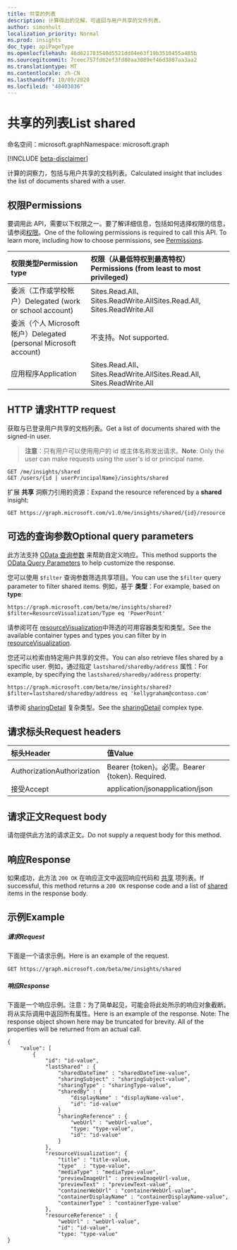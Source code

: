 ```yaml
---
title: 共享的列表
description: 计算得出的见解，可返回与用户共享的文件列表。
author: simonhult
localization_priority: Normal
ms.prod: insights
doc_type: apiPageType
ms.openlocfilehash: 46d621783540d5521dd04e63f19b3510455a485b
ms.sourcegitcommit: 7ceec757fd82ef3fd80aa3089ef46d3807aa3aa2
ms.translationtype: MT
ms.contentlocale: zh-CN
ms.lasthandoff: 10/09/2020
ms.locfileid: "48403036"
---
```

# <a name="list-shared"></a><span data-ttu-id="8041a-103">共享的列表</span><span class="sxs-lookup"><span data-stu-id="8041a-103">List shared</span></span>

<span data-ttu-id="8041a-104">命名空间：microsoft.graph</span><span class="sxs-lookup"><span data-stu-id="8041a-104">Namespace: microsoft.graph</span></span>

[!INCLUDE [beta-disclaimer](../../includes/beta-disclaimer.md)]

<span data-ttu-id="8041a-105">计算的洞察力，包括与用户共享的文档列表。</span><span class="sxs-lookup"><span data-stu-id="8041a-105">Calculated insight that includes the list of documents shared with a user.</span></span>

## <a name="permissions"></a><span data-ttu-id="8041a-106">权限</span><span class="sxs-lookup"><span data-stu-id="8041a-106">Permissions</span></span>
<span data-ttu-id="8041a-p101">要调用此 API，需要以下权限之一。要了解详细信息，包括如何选择权限的信息，请参阅[权限](/graph/permissions-reference)。</span><span class="sxs-lookup"><span data-stu-id="8041a-p101">One of the following permissions is required to call this API. To learn more, including how to choose permissions, see [Permissions](/graph/permissions-reference).</span></span>

|<span data-ttu-id="8041a-109">权限类型</span><span class="sxs-lookup"><span data-stu-id="8041a-109">Permission type</span></span>      | <span data-ttu-id="8041a-110">权限（从最低特权到最高特权）</span><span class="sxs-lookup"><span data-stu-id="8041a-110">Permissions (from least to most privileged)</span></span>              |
|:--------------------|:---------------------------------------------------------|
|<span data-ttu-id="8041a-111">委派（工作或学校帐户）</span><span class="sxs-lookup"><span data-stu-id="8041a-111">Delegated (work or school account)</span></span> | <span data-ttu-id="8041a-112">Sites.Read.All、Sites.ReadWrite.All</span><span class="sxs-lookup"><span data-stu-id="8041a-112">Sites.Read.All, Sites.ReadWrite.All</span></span>    |
|<span data-ttu-id="8041a-113">委派（个人 Microsoft 帐户）</span><span class="sxs-lookup"><span data-stu-id="8041a-113">Delegated (personal Microsoft account)</span></span> | <span data-ttu-id="8041a-114">不支持。</span><span class="sxs-lookup"><span data-stu-id="8041a-114">Not supported.</span></span>    |
|<span data-ttu-id="8041a-115">应用程序</span><span class="sxs-lookup"><span data-stu-id="8041a-115">Application</span></span> | <span data-ttu-id="8041a-116">Sites.Read.All、Sites.ReadWrite.All</span><span class="sxs-lookup"><span data-stu-id="8041a-116">Sites.Read.All, Sites.ReadWrite.All</span></span> |

## <a name="http-request"></a><span data-ttu-id="8041a-117">HTTP 请求</span><span class="sxs-lookup"><span data-stu-id="8041a-117">HTTP request</span></span>
<span data-ttu-id="8041a-118">获取与已登录用户共享的文档列表。</span><span class="sxs-lookup"><span data-stu-id="8041a-118">Get a list of documents shared with the signed-in user.</span></span>

><span data-ttu-id="8041a-119">**注意**：只有用户可以使用用户的 id 或主体名称发出请求。</span><span class="sxs-lookup"><span data-stu-id="8041a-119">**Note**: Only the user can make requests using the user's id or principal name.</span></span>

```http
GET /me/insights/shared
GET /users/{id | userPrincipalName}/insights/shared
```

<span data-ttu-id="8041a-120">扩展 **共享** 洞察力引用的资源：</span><span class="sxs-lookup"><span data-stu-id="8041a-120">Expand the resource referenced by a **shared** insight:</span></span>
```http
GET https://graph.microsoft.com/v1.0/me/insights/shared/{id}/resource
```

## <a name="optional-query-parameters"></a><span data-ttu-id="8041a-121">可选的查询参数</span><span class="sxs-lookup"><span data-stu-id="8041a-121">Optional query parameters</span></span>
<span data-ttu-id="8041a-122">此方法支持 [OData 查询参数](/graph/query-parameters) 来帮助自定义响应。</span><span class="sxs-lookup"><span data-stu-id="8041a-122">This method supports the [OData Query Parameters](/graph/query-parameters) to help customize the response.</span></span>

<span data-ttu-id="8041a-123">您可以使用 `$filter` 查询参数筛选共享项目。</span><span class="sxs-lookup"><span data-stu-id="8041a-123">You can use the `$filter` query parameter to filter shared items.</span></span> <span data-ttu-id="8041a-124">例如，基于 **类型**：</span><span class="sxs-lookup"><span data-stu-id="8041a-124">For example, based on **type**:</span></span>

`https://graph.microsoft.com/beta/me/insights/shared?$filter=ResourceVisualization/Type eq 'PowerPoint'`

<span data-ttu-id="8041a-125">请参阅可在 [resourceVisualization](../resources/insights-resourcevisualization.md)中筛选的可用容器类型和类型。</span><span class="sxs-lookup"><span data-stu-id="8041a-125">See the available container types and types you can filter by in [resourceVisualization](../resources/insights-resourcevisualization.md).</span></span>

<span data-ttu-id="8041a-126">您还可以检索由特定用户共享的文件。</span><span class="sxs-lookup"><span data-stu-id="8041a-126">You can also retrieve files shared by a specific user.</span></span> <span data-ttu-id="8041a-127">例如，通过指定 `lastshared/sharedby/address` 属性：</span><span class="sxs-lookup"><span data-stu-id="8041a-127">For example, by specifying the `lastshared/sharedby/address` property:</span></span>

`https://graph.microsoft.com/beta/me/insights/shared?$filter=lastshared/sharedby/address eq 'kellygraham@contoso.com'`

<span data-ttu-id="8041a-128">请参阅 [sharingDetail](../resources/insights-sharingdetail.md) 复杂类型。</span><span class="sxs-lookup"><span data-stu-id="8041a-128">See the [sharingDetail](../resources/insights-sharingdetail.md) complex type.</span></span>


## <a name="request-headers"></a><span data-ttu-id="8041a-129">请求标头</span><span class="sxs-lookup"><span data-stu-id="8041a-129">Request headers</span></span>
| <span data-ttu-id="8041a-130">标头</span><span class="sxs-lookup"><span data-stu-id="8041a-130">Header</span></span>       |  <span data-ttu-id="8041a-131">值</span><span class="sxs-lookup"><span data-stu-id="8041a-131">Value</span></span>|
|:-------------|:------|
| <span data-ttu-id="8041a-132">Authorization</span><span class="sxs-lookup"><span data-stu-id="8041a-132">Authorization</span></span>  | <span data-ttu-id="8041a-p104">Bearer {token}。必需。</span><span class="sxs-lookup"><span data-stu-id="8041a-p104">Bearer {token}. Required.</span></span>|
| <span data-ttu-id="8041a-135">接受</span><span class="sxs-lookup"><span data-stu-id="8041a-135">Accept</span></span>  | <span data-ttu-id="8041a-136">application/json</span><span class="sxs-lookup"><span data-stu-id="8041a-136">application/json</span></span>|

## <a name="request-body"></a><span data-ttu-id="8041a-137">请求正文</span><span class="sxs-lookup"><span data-stu-id="8041a-137">Request body</span></span>
<span data-ttu-id="8041a-138">请勿提供此方法的请求正文。</span><span class="sxs-lookup"><span data-stu-id="8041a-138">Do not supply a request body for this method.</span></span>

## <a name="response"></a><span data-ttu-id="8041a-139">响应</span><span class="sxs-lookup"><span data-stu-id="8041a-139">Response</span></span>

<span data-ttu-id="8041a-140">如果成功，此方法 `200 OK` 在响应正文中返回响应代码和 [共享](../resources/insights-shared.md) 项列表。</span><span class="sxs-lookup"><span data-stu-id="8041a-140">If successful, this method returns a `200 OK` response code and a list of [shared](../resources/insights-shared.md) items in the response body.</span></span>
## <a name="example"></a><span data-ttu-id="8041a-141">示例</span><span class="sxs-lookup"><span data-stu-id="8041a-141">Example</span></span>

##### <a name="request"></a><span data-ttu-id="8041a-142">请求</span><span class="sxs-lookup"><span data-stu-id="8041a-142">Request</span></span>

<span data-ttu-id="8041a-143">下面是一个请求示例。</span><span class="sxs-lookup"><span data-stu-id="8041a-143">Here is an example of the request.</span></span>
```http
GET https://graph.microsoft.com/beta/me/insights/shared
```

##### <a name="response"></a><span data-ttu-id="8041a-144">响应</span><span class="sxs-lookup"><span data-stu-id="8041a-144">Response</span></span>

<span data-ttu-id="8041a-p105">下面是一个响应示例。注意：为了简单起见，可能会将此处所示的响应对象截断。将从实际调用中返回所有属性。</span><span class="sxs-lookup"><span data-stu-id="8041a-p105">Here is an example of the response. Note: The response object shown here may be truncated for brevity. All of the properties will be returned from an actual call.</span></span>
```http
{
    "value": [
        {   
            "id": "id-value",
            "lastShared" : { 
                "sharedDateTime" : "sharedDateTime-value",  
                "sharingSubject" : "sharingSubject-value",
                "sharingType" : "sharingType-value", 
                "sharedBy" : { 
                    "displayName" : "displayName-value", 
                    "id": "id-value" 
                }
                "sharingReference" : { 
                    "webUrl" : "webUrl-value",
                    "type: "type-value", 
                    "id": "id-value"
                } 
            },
            "resourceVisualization": { 
                "title" : "title-value, 
                "type"  : "type-value",
                "mediaType" : "mediaType-value",
                "previewImageUrl" : previewImageUrl-value, 
                "previewText" : "previewText-value", 
                "containerWebUrl" : "containerWebUrl-value", 
                "containerDisplayName" : "containerDisplayName-value", 
                "containerType" : "containerType-value" 
            }, 
            "resourceReference" : { 
                "webUrl" : "webUrl-value", 
                "id": "id-value", 
                "type: "type-value" 
}
```